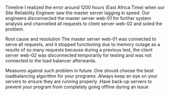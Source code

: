 Timeline
I realized the error around 1200 hours (East Africa Time) when our Site Reliability Engineer saw the master server lagging in speed. Our engineers disconnected the master server web-01 for further system analysis and channelled all requests to client server web-02 and soled the problem.

Root cause and resolution
The master server web-01 was connected to serve all requests, and it stopped functioning due to memory outage as a results of so many requests because during a previous test, the client server web-02 was disconnected temporarily for testing and was not connected to the load balancer afterwards.

Measures against such problem in future
.One should choose the best loadbalancing algorithm for your programs
.Always keep an eye on your servers to ensure they are running properly
.Have back-up servers to prevent your program from completely going offline during an issue
